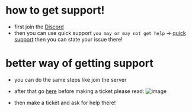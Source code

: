 # how to get support!
- first join the [Discord](https://discord.gg/swimhub)
- then you can use quick support ```you may or may not get help``` -> [quick support](https://discord.com/channels/1133990339267530792/1139715371415388161) then you can state your issue there!
# better way of getting support
- you can do the same steps like join the server

- after that go [here](https://discord.com/channels/1133990339267530792/1139715727448879155) before making a ticket please read: ![image](https://github.com/sharkifyy/SwimHubROBLOX/assets/130886630/0bd950af-5b50-4943-a348-a6955d46ae6f)

- then make a ticket and ask for help there!
